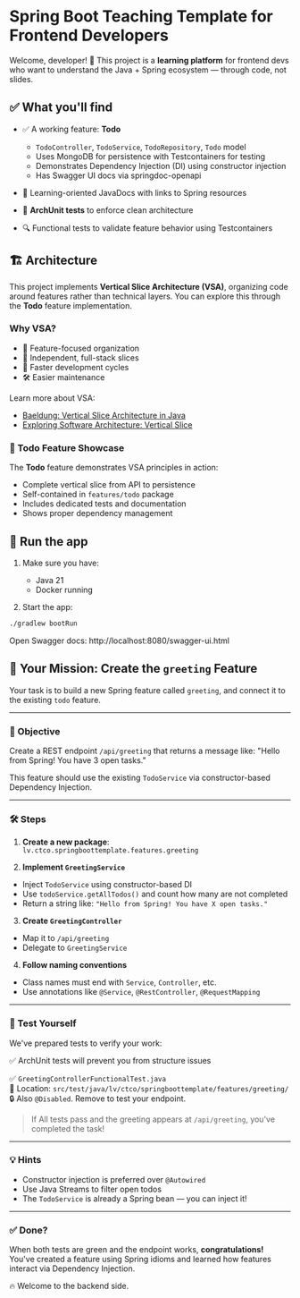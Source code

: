 # Spring Boot Teaching Template for Frontend Developers

Welcome, developer! 👋 This project is a **learning platform** for frontend devs who want to understand the Java + Spring ecosystem — through code, not slides.

## ✅ What you'll find

- ✅ A working feature: **Todo**
    - `TodoController`, `TodoService`, `TodoRepository`, `Todo` model
    - Uses MongoDB for persistence with Testcontainers for testing
    - Demonstrates Dependency Injection (DI) using constructor injection
    - Has Swagger UI docs via springdoc-openapi

- 🧠 Learning-oriented JavaDocs with links to Spring resources
- 🧪 **ArchUnit tests** to enforce clean architecture
- 🔍 Functional tests to validate feature behavior using Testcontainers

## 🏗 Architecture

This project implements **Vertical Slice Architecture (VSA)**, organizing code around features rather than technical layers. You can explore this through the **Todo** feature implementation.

### Why VSA?

- 🎯 Feature-focused organization
- 🔄 Independent, full-stack slices
- 🚀 Faster development cycles
- 🛠 Easier maintenance

Learn more about VSA:
- [Baeldung: Vertical Slice Architecture in Java](https://www.baeldung.com/java-vertical-slice-architecture)
- [Exploring Software Architecture: Vertical Slice](https://medium.com/@andrew.macconnell/exploring-software-architecture-vertical-slice-789fa0a09be6)

### 🎯 Todo Feature Showcase

The **Todo** feature demonstrates VSA principles in action:
- Complete vertical slice from API to persistence
- Self-contained in `features/todo` package
- Includes dedicated tests and documentation
- Shows proper dependency management

## 🚀 Run the app

1. Make sure you have:
    - Java 21
    - Docker running

2. Start the app:
```bash
./gradlew bootRun
```
Open Swagger docs: http://localhost:8080/swagger-ui.html

## 🧩 Your Mission: Create the `greeting` Feature

Your task is to build a new Spring feature called `greeting`, and connect it to the existing `todo` feature.

---

### 🎯 Objective

Create a REST endpoint `/api/greeting` that returns a message like: "Hello from Spring! You have 3 open tasks."


This feature should use the existing `TodoService` via constructor-based Dependency Injection.

---

### 🛠 Steps

1. **Create a new package**:  
   `lv.ctco.springboottemplate.features.greeting`

2. **Implement `GreetingService`**
  - Inject `TodoService` using constructor-based DI
  - Use `todoService.getAllTodos()` and count how many are not completed
  - Return a string like: `"Hello from Spring! You have X open tasks."`

3. **Create `GreetingController`**
  - Map it to `/api/greeting`
  - Delegate to `GreetingService`

4. **Follow naming conventions**
  - Class names must end with `Service`, `Controller`, etc.
  - Use annotations like `@Service`, `@RestController`, `@RequestMapping`

---

### 🧪 Test Yourself

We've prepared tests to verify your work:

✅ ArchUnit tests will prevent you from structure issues

✅ `GreetingControllerFunctionalTest.java`  
📍 Location: `src/test/java/lv/ctco/springboottemplate/features/greeting/`  
🔒 Also `@Disabled`. Remove to test your endpoint.

> If All tests pass and the greeting appears at `/api/greeting`, you've completed the task!

---

### 💡 Hints

- Constructor injection is preferred over `@Autowired`
- Use Java Streams to filter open todos
- The `TodoService` is already a Spring bean — you can inject it!

---

### ✅ Done?

When both tests are green and the endpoint works, **congratulations!**  
You've created a feature using Spring idioms and learned how features interact via Dependency Injection.

🔥 Welcome to the backend side.
